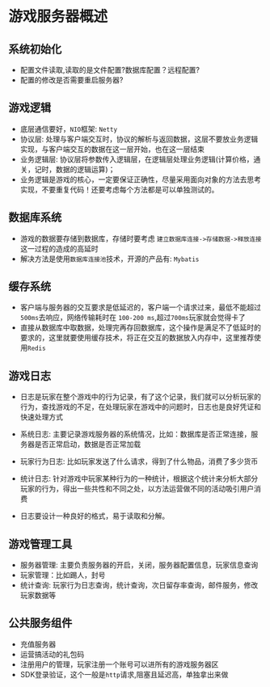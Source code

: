 # 游戏服务器概述

## 系统初始化

- 配置文件读取,读取的是文件配置?数据库配置？远程配置?
- 配置的修改是否需要重启服务器?

## 游戏逻辑

- 底层通信要好，`NIO`框架: `Netty`
- 协议层: 处理与客户端交互时，协议的解析与返回数据，这层不要放业务逻辑实现，与客户端交互的数据在这一层开始，也在这一层结束
- 业务逻辑层: 协议层将参数传入逻辑层，在逻辑层处理业务逻辑(计算价格，通关，记时，数据的逻辑运算)；
- 业务逻辑是游戏的核心，一定要保证正确性，尽量采用面向对象的方法去思考实现，不要重复代码！还要考虑每个方法都是可以单独测试的。

## 数据库系统

- 游戏的数据要存储到数据库，存储时要考虑 `建立数据库连接->存储数据->释放连接` 这一过程的造成的高延时
- 解决方法是使用`数据库连接池`技术，开源的产品有: `Mybatis`

## 缓存系统

- 客户端与服务器的交互要求是低延迟的，客户端一个请求过来，最低不能超过`500ms`去响应，网络传输耗时在 `100-200 ms`,超过`700ms`玩家就会觉得卡了
- 直接从数据库中取数据，处理完再存回数据库，这个操作是满足不了低延时的要求的，这里就要使用缓存技术，将正在交互的数据放入内存中，这里推荐使用`Redis`

## 游戏日志

- 日志是玩家在整个游戏中的行为记录，有了这个记录，我们就可以分析玩家的行为，查找游戏的不足，在处理玩家在游戏中的问题时，日志也是良好凭证和快速处理方式

- 系统日志: 主要记录游戏服务器的系统情况，比如：数据库是否正常连接，服务器是否正常启动，数据是否正常加载

- 玩家行为日志: 比如玩家发送了什么请求，得到了什么物品，消费了多少货币

- 统计日志: 针对游戏中玩家某种行为的一种统计，根据这个统计来分析大部分玩家的行为，得出一些共性和不同之处，以方法运营做不同的活动吸引用户消费

- 日志要设计一种良好的格式，易于读取和分解。

## 游戏管理工具

- 服务器管理: 主要负责服务器的开启，关闭，服务器配置信息，玩家信息查询
- 玩家管理：比如踢人，封号
- 统计查询: 玩家行为日志查询，统计查询，次日留存率查询，邮件服务，修改玩家数据等

## 公共服务组件

- 充值服务器
- 运营搞活动的礼包码
- 注册用户的管理，玩家注册一个账号可以进所有的游戏服务器区
- SDK登录验证，这个一般是`http`请求,阻塞且延迟高，单独拿出来做

